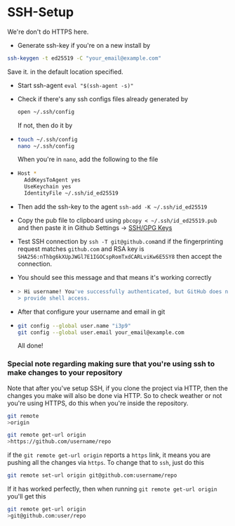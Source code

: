 # SSH-Setup

We're don't do HTTPS here. 

* Generate ssh-key if you're on a new install by

```bash
ssh-keygen -t ed25519 -C "your_email@example.com" 
```

Save it. in the default location specified.

* Start ssh-agent `eval "$(ssh-agent -s)"`
* Check if there's any ssh configs files already generated by

  ```bash
  open ~/.ssh/config
  ```

  If not, then do it by 

* ```bash
  touch ~/.ssh/config
  nano ~/.ssh/config
  ```

  When you're in `nano`, add the following to the file

* ```bash
  Host *
    AddKeysToAgent yes
    UseKeychain yes
    IdentityFile ~/.ssh/id_ed25519
  ```

* Then add the ssh-key to the agent `ssh-add -K ~/.ssh/id_ed25519`
* Copy the pub file to clipboard using `pbcopy < ~/.ssh/id_ed25519.pub` and then paste it in Github Settings -&gt; [SSH/GPG Keys](https://github.com/settings/keys)
* Test SSH connection by `ssh -T git@github.com`and if the fingerprinting request matches `github.com` and RSA key is `SHA256:nThbg6kXUpJWGl7E1IGOCspRomTxdCARLviKw6E5SY8` then accept the connection.
* You should see this message and that means it's working correctly
* ```bash
  > Hi username! You've successfully authenticated, but GitHub does not
  > provide shell access.
  ```

* After that configure your username and email in git
* ```bash
  git config --global user.name "i3p9"
  git config --global user.email your_email@example.com
  ```

  All done!

### Special note regarding making sure that you're using ssh to make changes to your repository

Note that after you've setup SSH, if you clone the project via HTTP, then the changes you make will also be done via HTTP. So to check weather or not you're using HTTPS, do this when you're inside the repository.
```bash
git remote
>origin

git remote get-url origin
>https://github.com/username/repo
```
if the `git remote get-url origin` reports a `https` link, it means you are pushing all the changes via `https`. To change that to `ssh`, just do this
```bash
git remote set-url origin git@github.com:username/repo
```
If it has worked perfectly, then when running `git remote get-url origin` you'll get this
```bash
git remote get-url origin
>git@github.com:user/repo
```